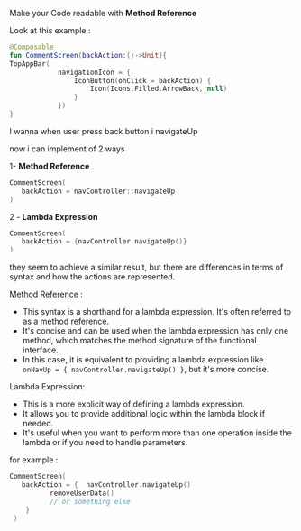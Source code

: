 Make your Code readable with **Method Reference**

Look at this example :

```kt
@Composable
fun CommentScreen(backAction:()->Unit){
TopAppBar(
            navigationIcon = {
                IconButton(onClick = backAction) {
                    Icon(Icons.Filled.ArrowBack, null)
                }
            })
}
```

I wanna when user press back button i navigateUp

now i can implement of 2 ways

1- **Method Reference**

```kt
CommentScreen(
   backAction = navController::navigateUp
)
```

2 - **Lambda Expression**

```kt
CommentScreen(
   backAction = {navController.navigateUp()}
)
```

they seem to achieve a similar result, but there are differences in terms of syntax and how the
actions are represented.

Method Reference :

- This syntax is a shorthand for a lambda expression. It's often referred to as a method reference.
- It's concise and can be used when the lambda expression has only one method, which matches the
  method signature of the functional interface.
- In this case, it is equivalent to providing a lambda expression
  like `onNavUp = { navController.navigateUp() }`, but it's more concise.

Lambda Expression:

- This is a more explicit way of defining a lambda expression.
- It allows you to provide additional logic within the lambda block if needed.
- It's useful when you want to perform more than one operation inside the lambda or if you need to
  handle parameters.

for example :

```kt
CommentScreen(
   backAction = {  navController.navigateUp()
          removeUserData()
          // or something else
    }
 )
```
